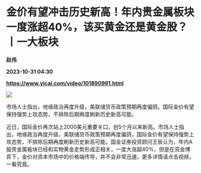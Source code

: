 # 金价有望冲击历史新高！年内贵金属板块一度涨超40%，该买黄金还是黄金股？丨一大板块
**赵伟**

**2023-10-31 04:30**

**https://www.yicai.com/video/101890991.html**

![](http://imgcdn.yicai.com/vms-new/2023/10/b0e802b3-94ee-4845-b5df-d46b57922c75.jpg) 

市场人士指出，地缘政治再度升级，美联储货币政策预期再度偏鸽，国际金价有望保持强势上攻态势，不排除后期再度刷新历史新高可能。

近日，国际金价再次站上2000美元重要关口，创5个月以来新高。市场人士指出，地缘政治再度升级，美联储货币政策预期再度偏鸽，国际金价有望保持强势上攻态势，不排除后期再度刷新历史新高可能。国金证券投资顾问王辰认为，年内A股贵金属板块已经和实物黄金走势形成正相关，一度大涨超40%，但是在资金博弈下，金价对资本市场中的价格端传导，并不会非常迅速。更多详情请点击视频，一看究竟。